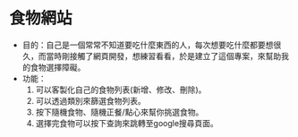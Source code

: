 # 食物網站
* 目的：自己是一個常常不知道要吃什麼東西的人，每次想要吃什麼都要想很久，而當時剛接觸了網頁開發，想練習看看，於是建立了這個專案，來幫助我的食物選擇障礙。
* 功能：
    1. 可以客製化自己的食物列表(新增、修改、刪除)。
    2. 可以透過類別來篩選食物列表。
    3. 按下隨機食物、隨機正餐/點心來幫你挑選食物。
    4. 選擇完食物可以按下查詢來跳轉至google搜尋頁面。
